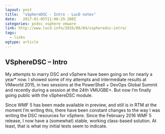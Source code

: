 ```yaml
---
layout: post
title:  "vSphereDSC - Intro - LucD notes"
date:   2017-01-05T11:06:29.200Z
categories: psdsc vsphere vmware
link: http://www.lucd.info/2016/06/04/vspheredsc-intro/
tags:
  - links
ogtype: article
---
```


## VSphereDSC – Intro


My attempts to marry DSC and vSphere have been going on for nearly a year* now. I showed some of my attempts and intermediate results at VMworld 2015, in two sessions at the PowerShell + DevOps Global Summit and recently during a session at the 24th VMUGBE+. But now I’m finally going public with the vSphereDSC module.

Since WMF 5 has been made available in preview, and still is in RTM at the moment I’m writing this, there have been constant changes to the way I was writing the DSC resources for vSphere. Since the February 2016 WMF 5 release, I now have a (somewhat) stable, working class-based solution. At least, that is what my initial tests seem to indicate.
